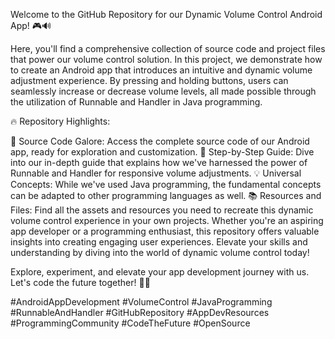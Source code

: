 Welcome to the GitHub Repository for our Dynamic Volume Control Android App! 🎮🔊

Here, you'll find a comprehensive collection of source code and project files that power our volume control solution. In this project, we demonstrate how to create an Android app that introduces an intuitive and dynamic volume adjustment experience. By pressing and holding buttons, users can seamlessly increase or decrease volume levels, all made possible through the utilization of Runnable and Handler in Java programming.

🔥 Repository Highlights:

📱 Source Code Galore: Access the complete source code of our Android app, ready for exploration and customization.
🎉 Step-by-Step Guide: Dive into our in-depth guide that explains how we've harnessed the power of Runnable and Handler for responsive volume adjustments.
💡 Universal Concepts: While we've used Java programming, the fundamental concepts can be adapted to other programming languages as well.
📚 Resources and Files: Find all the assets and resources you need to recreate this dynamic volume control experience in your own projects.
Whether you're an aspiring app developer or a programming enthusiast, this repository offers valuable insights into creating engaging user experiences. Elevate your skills and understanding by diving into the world of dynamic volume control today!

Explore, experiment, and elevate your app development journey with us. Let's code the future together! 🚀🌐

#AndroidAppDevelopment #VolumeControl #JavaProgramming #RunnableAndHandler #GitHubRepository #AppDevResources #ProgrammingCommunity #CodeTheFuture #OpenSource 
